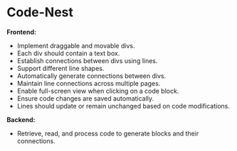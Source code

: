 # Code-Nest

**Frontend:**  
- Implement draggable and movable divs.  
- Each div should contain a text box.  
- Establish connections between divs using lines.  
- Support different line shapes.  
- Automatically generate connections between divs.  
- Maintain line connections across multiple pages.  
- Enable full-screen view when clicking on a code block.  
- Ensure code changes are saved automatically.  
- Lines should update or remain unchanged based on code modifications.  

**Backend:**  
- Retrieve, read, and process code to generate blocks and their connections.

